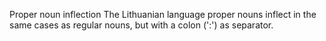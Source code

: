 Proper noun inflection
The Lithuanian language proper nouns inflect in the same cases as regular
nouns, but with a colon (':') as separator.



